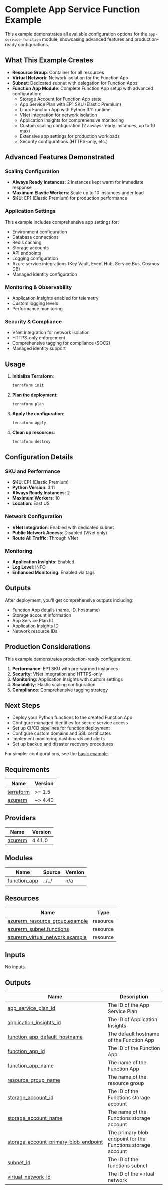 # Complete App Service Function Example

This example demonstrates all available configuration options for the `app-service-function` module, showcasing advanced features and production-ready configurations.

## What This Example Creates

- **Resource Group**: Container for all resources
- **Virtual Network**: Network isolation for the Function App
- **Subnet**: Dedicated subnet with delegation for Function Apps
- **Function App Module**: Complete Function App setup with advanced configuration:
  - Storage Account for Function App state
  - App Service Plan with EP1 SKU (Elastic Premium)
  - Linux Function App with Python 3.11 runtime
  - VNet integration for network isolation
  - Application Insights for comprehensive monitoring
  - Custom scaling configuration (2 always-ready instances, up to 10 max)
  - Extensive app settings for production workloads
  - Security configurations (HTTPS-only, etc.)

## Advanced Features Demonstrated

### Scaling Configuration
- **Always Ready Instances**: 2 instances kept warm for immediate response
- **Maximum Elastic Workers**: Scale up to 10 instances under load
- **SKU**: EP1 (Elastic Premium) for production performance

### Application Settings
This example includes comprehensive app settings for:
- Environment configuration
- Database connections
- Redis caching
- Storage accounts
- API endpoints
- Logging configuration
- Azure service integrations (Key Vault, Event Hub, Service Bus, Cosmos DB)
- Managed identity configuration

### Monitoring & Observability
- Application Insights enabled for telemetry
- Custom logging levels
- Performance monitoring

### Security & Compliance
- VNet integration for network isolation
- HTTPS-only enforcement
- Comprehensive tagging for compliance (SOC2)
- Managed identity support

## Usage

1. **Initialize Terraform**:
   ```bash
   terraform init
   ```

2. **Plan the deployment**:
   ```bash
   terraform plan
   ```

3. **Apply the configuration**:
   ```bash
   terraform apply
   ```

4. **Clean up resources**:
   ```bash
   terraform destroy
   ```

## Configuration Details

### SKU and Performance
- **SKU**: EP1 (Elastic Premium)
- **Python Version**: 3.11
- **Always Ready Instances**: 2
- **Maximum Workers**: 10
- **Location**: East US

### Network Configuration
- **VNet Integration**: Enabled with dedicated subnet
- **Public Network Access**: Disabled (VNet only)
- **Route All Traffic**: Through VNet

### Monitoring
- **Application Insights**: Enabled
- **Log Level**: INFO
- **Enhanced Monitoring**: Enabled via tags

## Outputs

After deployment, you'll get comprehensive outputs including:
- Function App details (name, ID, hostname)
- Storage account information
- App Service Plan ID
- Application Insights ID
- Network resource IDs

## Production Considerations

This example demonstrates production-ready configurations:

1. **Performance**: EP1 SKU with pre-warmed instances
2. **Security**: VNet integration and HTTPS-only
3. **Monitoring**: Application Insights with custom settings
4. **Scalability**: Elastic scaling configuration
5. **Compliance**: Comprehensive tagging strategy

## Next Steps

- Deploy your Python functions to the created Function App
- Configure managed identities for secure service access
- Set up CI/CD pipelines for function deployment
- Configure custom domains and SSL certificates
- Implement monitoring dashboards and alerts
- Set up backup and disaster recovery procedures

For simpler configurations, see the [basic example](../basic/).

<!-- BEGIN_TF_DOCS -->
## Requirements

| Name | Version |
|------|---------|
| <a name="requirement_terraform"></a> [terraform](#requirement\_terraform) | >= 1.5 |
| <a name="requirement_azurerm"></a> [azurerm](#requirement\_azurerm) | ~> 4.40 |

## Providers

| Name | Version |
|------|---------|
| <a name="provider_azurerm"></a> [azurerm](#provider\_azurerm) | 4.41.0 |

## Modules

| Name | Source | Version |
|------|--------|---------|
| <a name="module_function_app"></a> [function\_app](#module\_function\_app) | ../../ | n/a |

## Resources

| Name | Type |
|------|------|
| [azurerm_resource_group.example](https://registry.terraform.io/providers/hashicorp/azurerm/latest/docs/resources/resource_group) | resource |
| [azurerm_subnet.functions](https://registry.terraform.io/providers/hashicorp/azurerm/latest/docs/resources/subnet) | resource |
| [azurerm_virtual_network.example](https://registry.terraform.io/providers/hashicorp/azurerm/latest/docs/resources/virtual_network) | resource |

## Inputs

No inputs.

## Outputs

| Name | Description |
|------|-------------|
| <a name="output_app_service_plan_id"></a> [app\_service\_plan\_id](#output\_app\_service\_plan\_id) | The ID of the App Service Plan |
| <a name="output_application_insights_id"></a> [application\_insights\_id](#output\_application\_insights\_id) | The ID of Application Insights |
| <a name="output_function_app_default_hostname"></a> [function\_app\_default\_hostname](#output\_function\_app\_default\_hostname) | The default hostname of the Function App |
| <a name="output_function_app_id"></a> [function\_app\_id](#output\_function\_app\_id) | The ID of the Function App |
| <a name="output_function_app_name"></a> [function\_app\_name](#output\_function\_app\_name) | The name of the Function App |
| <a name="output_resource_group_name"></a> [resource\_group\_name](#output\_resource\_group\_name) | The name of the resource group |
| <a name="output_storage_account_id"></a> [storage\_account\_id](#output\_storage\_account\_id) | The ID of the Functions storage account |
| <a name="output_storage_account_name"></a> [storage\_account\_name](#output\_storage\_account\_name) | The name of the Functions storage account |
| <a name="output_storage_account_primary_blob_endpoint"></a> [storage\_account\_primary\_blob\_endpoint](#output\_storage\_account\_primary\_blob\_endpoint) | The primary blob endpoint for the Functions storage account |
| <a name="output_subnet_id"></a> [subnet\_id](#output\_subnet\_id) | The ID of the functions subnet |
| <a name="output_virtual_network_id"></a> [virtual\_network\_id](#output\_virtual\_network\_id) | The ID of the virtual network |
<!-- END_TF_DOCS -->

